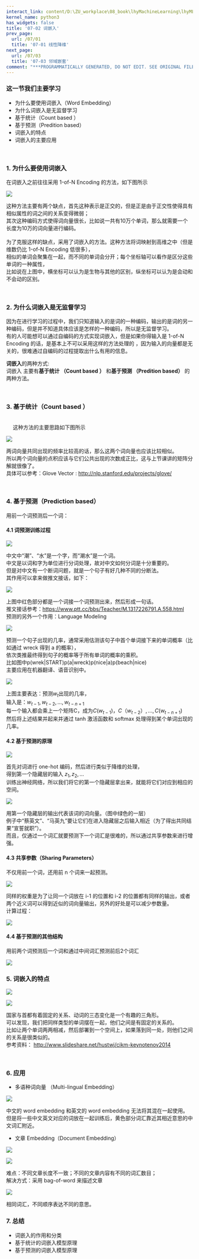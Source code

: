 ```yaml
---
interact_link: content/D:\ZU_workplace\08_book\lhyMachineLearning\lhyML\content\07/02.ipynb
kernel_name: python3
has_widgets: false
title: '07-02 词嵌入'
prev_page:
  url: /07/01
  title: '07-01 线性降维'
next_page:
  url: /07/03
  title: '07-03 邻域嵌套'
comment: "***PROGRAMMATICALLY GENERATED, DO NOT EDIT. SEE ORIGINAL FILES IN /content***"
---
```


### 这一节我们主要学习

+ 为什么要使用词嵌入（Word Embedding）
+ 为什么词嵌入是无监督学习
+ 基于统计（Count based ）
+ 基于预测（Predition based）
+ 词嵌入的特点
+ 词嵌入的主要应用

<br>

### 1. 为什么要使用词嵌入




在词嵌入之前往往采用 1-of-N Encoding 的方法，如下图所示 <br>

![](http://imgbed.momodel.cn/25_1_ul_we.png)

这种方法主要有两个缺点，首先这种表示是正交的，但是正是由于正交性使得具有相似属性的词之间的关系变得微弱；<br>
其次这种编码方式使得词向量很长，比如说一共有10万个单词，那么就需要一个长度为10万的词向量进行编码。<br>
<br>
为了克服这样的缺点，采用了词嵌入的方法。这种方法将词映射到高维之中（但是维数仍比 1-of-N Encoding 低很多），<br>
相似的单词会聚集在一起，而不同的单词会分开；每个坐标轴可以看作是区分这些单词的一种属性，<br>
比如说在上图中，横坐标可以认为是生物与其他的区别，纵坐标可以认为是会动和不会动的区别。<br>


<br>

### 2. 为什么词嵌入是无监督学习



因为在进行学习的过程中，我们只知道输入的是词的一种编码，输出的是词的另一种编码，但是并不知道具体应该是怎样的一种编码，所以是无监督学习。<br> 
有的人可能想可以通过自编码的方式实现词嵌入，但是如果你得输入是 1-of-N Encoding 的话，是基本上不可以采用这样的方法处理的 ，因为输入的向量都是无关的，很难通过自编码的过程提取出什么有用的信息。<br>


**词嵌入**的两种方式:<br>
词嵌入 主要有**基于统计 （Count based ）** 和**基于预测 （Predition based）** 的两种方法。

<br>

### 3. 基于统计（Count based ）<br>
<br> 
这种方法的主要思路如下图所示 

![](http://imgbed.momodel.cn/25_2_ul_we.png)

两词向量共同出现的频率比较高的话，那么这两个词向量也应该比较相似。<br>
所以两个词向量的点积应该与它们公共出现的次数成正比，这与上节课讲的矩阵分解就很像了。<br>
具体可以参考：Glove Vector : http://nlp.stanford.edu/projects/glove/<br>

<br>

### 4. 基于预测（Prediction based）
用前一个词预测后一个词：

#### 4.1 词预测训练过程




![](http://imgbed.momodel.cn/25_3_ul_we.png)

中文中“潮”、“水”是一个字，而“潮水”是一个词。<br>
中文是以词和字为单位进行分词处理，故对中文如何分词是十分重要的。<br>
但是对中文有一个断词问题，就是一个句子有好几种不同的分断法。<br>
其作用可以拿来做推文接话，如下：

![](http://imgbed.momodel.cn/25_4_ul_we.png)

上图中红色部分都是一个词接一个词预测出来，然后形成一句话。<br>
推文接话参考：https://www.ptt.cc/bbs/Teacher/M.1317226791.A.558.html<br>
预测的另外一个作用：Language Modeling<br>

![](http://imgbed.momodel.cn/25_5_ul_we.png)

预测一个句子出现的几率，通常采用估测该句子中首个单词接下来的单词概率（比如通过 wreck 得到 a 的概率），<br>
依次类推最终得到句子的概率等于所有单词的概率的乘积。<br>
比如图中p(wrek|START)p(a|wreck)p(nice|a)p(beach|nice)<br>
主要应用在机器翻译、语音识别中。<br>

![](http://imgbed.momodel.cn/25_6_ul_we.png)

 上图主要表达：预测$w_t$出现的几率，<br>
    输入是：$w_{t-1},w_{t-2},...,w_{t-n+1}$<br>
   每一个输入都会乘上一个矩阵C，成为$C(w_{t-1})，C（w_{t-2}）,...,C(w_{t-n+1})$<br>
   然后将上述结果并起来并通过 tanh 激活函数和 softmax 处理得到某个单词出现的几率。<br>

#### 4.2 基于预测的原理



![](http://imgbed.momodel.cn/25_7_ul_we.png)

首先对词进行 one-hot 编码，然后进行类似于降维的处理，<br>
得到第一个隐藏层的输入 $z_1,z_2,...$<br>
训练出神经网络，所以我们将它的第一个隐藏层拿出来，就能将它们对应到相应的空间。<br>


![](http://imgbed.momodel.cn/25_8_ul_we.png)

用第一个隐藏层的输出代表该词的词向量。（图中绿色的一层）<br>
例子中“蔡英文”、“马英九”要让它们在进入隐藏层之后输入相近（为了得出共同结果“宣誓就职”）。<br>
而且，仅通过一个词汇就要预测下一个词汇是很难的，所以通过共享参数来进行增强。<br>

#### 4.3 共享参数（Sharing Parameters）


不仅用前一个词，还用前 n 个词来一起预测。

![](http://imgbed.momodel.cn/25_9_ul_we.png)

同样的权重是为了让同一个词放在 i-1 的位置和 i-2 的位置都有同样的输出，或者两个近义词可以得到近似的词向量输出，另外的好处是可以减少参数量。 <br>
计算过程：

![](http://imgbed.momodel.cn/25_10_ul_we.png)

#### 4.4 基于预测的其他结构



用前两个词预测后一个词和通过中间词汇预测前后2个词汇

![](http://imgbed.momodel.cn/25_11_ul_we.png)

### 5. 词嵌入的特点


![](http://imgbed.momodel.cn/25_12_ul_we.png)

![](http://imgbed.momodel.cn/25_13_ul_we.png)

国家与首都有着固定的关系、动词的三态变化是一个有趣的三角形。<br>
可以发现，我们把同样类型的单词摆在一起，他们之间是有固定的关系的。<br>
比如让两个单词两两相减，然后部署到一个空间上，如果落到同一处，则他们之间的关系是很类似的。<br>
参考资料： http://www.slideshare.net/hustwj/cikm-keynotenov2014

<br>

### 6. 应用



+ 多语种词向量 （Multi-lingual Embedding）

![](http://imgbed.momodel.cn/25_14_ul_we.png)

中文的 word embedding 和英文的 word embedding 无法将其混在一起使用。<br>
但是将一些中文英文对应的词放在一起训练后，黄色部分词汇靠近其相近意思的中文词汇附近。

+ 文章 Embedding（Document Embedding）

![](http://imgbed.momodel.cn/25_15_ul_we.png)

![](http://imgbed.momodel.cn/25_16_ul_we.png)

难点：不同文章长度不一致；不同的文章内容有不同的词汇数目；<br>
解决方式：采用 bag-of-word 来描述文章

![](http://imgbed.momodel.cn/25_17_ul_we.png)

相同词汇，不同顺序表达不同的意思。

### 7. 总结
+ 词嵌入的作用和分类
+ 基于统计的词嵌入模型原理
+ 基于预测的词嵌入模型原理

